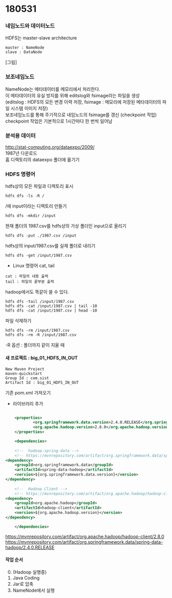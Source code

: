 # 180531 

### 네임노드와 데이터노드  
HDFS는 master-slave architecture  
```
master : NameNode  
slave : DataNode  
```
[그림]

### 보조네임노드   
NameNode는 메타데이터를 메모리에서 처리한다.  
이 메타데이터의 유실 방지를 위해 editslog와 fsimage라는 파일을 생성  
(editslog : HDFS의 모든 변경 이력 저장, fsimage : 메모리에 저장된 메타데이터의 파일 시스템 이미지 저장)  
보조네임노드를 통해 주기적으로 네임노드의 fsimage를 갱신 (checkpoint 작업)  
checkpoint 작업은 기본적으로 1시간마다 한 번씩 일어남

### 분석용 데이터  

http://stat-computing.org/dataexpo/2009/  
1987년 다운로드  
홈 디렉토리의 dataexpo 폴더에 옮기기  

### HDFS 명령어  

hdfs상의 모든 파일과 디렉토리 표시
```
hdfs dfs -ls -R /
```

/에 input이라는 디렉토리 만들기 
```
hdfs dfs -mkdir /input
```

현재 폴더의 1987.csv를 hdfs상의 가상 폴더인 input으로 올리기
```
hdfs dfs -put ./1987.csv /input
```

hdfs상의 input/1987.csv를 실제 폴더로 내리기
```
hdfs dfs -get /input/1987.csv
```

- Linux 명령어 cat, tail  
```
cat : 파일의 내용 출력
tail : 파일의 끝부분 출력
```

hadoop에서도 똑같이 쓸 수 있다.  

```
hdfs dfs -tail /input/1987.csv 
hdfs dfs -cat /input/1987.csv | tail -10
hdfs dfs -cat /input/1987.csv | head -10

```

파일 삭제하기  
```
hdfs dfs -rm /input/1987.csv
hdfs dfs -rm -R /input/1987.csv
```
-R 옵션 : 폴더까지 같이 지울 때  

#### 새 프로젝트 : big_01_HDFS_IN_OUT

```
New Maven Project
maven-quickstart
Group Id : com.sist
Artifact Id : big_01_HDFS_IN_OUT

```

기존 pom.xml 가져오기  

- 라이브러리 추가  
```xml

 	<properties>
 			<org.springframework.data.version>2.4.0.RELEASE</org.springframework.data.version>
 			<org.apache.hadoop.version>2.8.0</org.apache.hadoop.version>
	</properties>

	<dependencies>
	
	<!--  hadoop-spring-data -->
	<!-- https://mvnrepository.com/artifact/org.springframework.data/spring-data-hadoop -->
<dependency>
    <groupId>org.springframework.data</groupId>
    <artifactId>spring-data-hadoop</artifactId>
    <version>${org.springframework.data.version}</version>
</dependency>
	
	<!--  Hadoop Client -->
	<!-- https://mvnrepository.com/artifact/org.apache.hadoop/hadoop-client -->
<dependency>
    <groupId>org.apache.hadoop</groupId>
    <artifactId>hadoop-client</artifactId>
    <version>${org.apache.hadoop.version}</version>
</dependency>

	</dependencies>

```

https://mvnrepository.com/artifact/org.apache.hadoop/hadoop-client/2.8.0  
https://mvnrepository.com/artifact/org.springframework.data/spring-data-hadoop/2.4.0.RELEASE  

#### 작업 순서  
0. (Hadoop 실행중)  
1. Java Coding  
2. Jar로 압축  
3. NameNode에서 실행  
